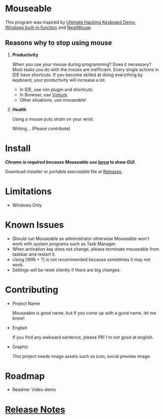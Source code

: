 # Mouseable

This program was inspired by
[Ultimate Hacking Keyboard Demo](https://youtu.be/4rjnkHqnA3s?t=20),  
[Windows built-in function](https://support.microsoft.com/en-us/windows/use-mouse-keys-to-move-the-mouse-pointer-9e0c72c8-b882-7918-8e7b-391fd62adf33)
and [NeatMouse](https://github.com/neatdecisions/neatmouse).

## Reasons why to stop using mouse

1. **Productivity**

   When you use your mouse during programming? Does it necessary? Most tasks you
   do with the mouse are inefficient. Every single actions in IDE have
   shortcuts. If you become skilled at doing everything by keyboard, your
   productivity will increase a lot.

    * In IDE, use vim plugin and shortcuts.
    * In Browser,
      use [Vimium](https://chrome.google.com/webstore/detail/vimium/dbepggeogbaibhgnhhndojpepiihcmeb?hl=en)
    * Other situations, use mouseable!


2. **Health**

   Using a mouse puts strain on your wrist.

   Writing... (Please contribute)

# Install

***Chrome is required because Mouseable
use [lorca](https://github.com/zserge/lorca) to draw GUI.***

Download installer or portable executable file
at [Releases](https://github.com/wirekang/mouseable/releases).

# Limitations

* Windows Only

# Known Issues

* Should run Mouseable as administrator otherwise Mouseable won't work with
  system programs such as Task Manager.
* When activation key does not change, please terminate mouseable from taskbar
  and restart it.
* Using [WIN + ?] is not recommended because sometimes it may not work.
* Settings will be reset silently if there are big changes.

# Contributing

* Project Name

  Mouseable is good name, but if you come up with a good name, let me know!


* English

  If you find any awkward sentence, please PR! I'm not good at english.


* Graphic

  This project needs image assets such as icon, social preview image.

# Roadmap

* Readme: Video demo

# [Release Notes](release-notes.md)